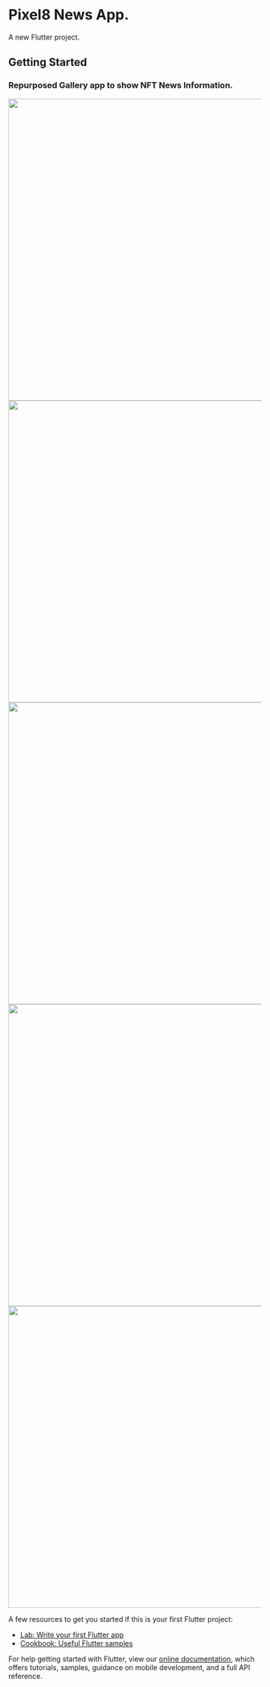 # Pixel8 News App.

A new Flutter project.

## Getting Started

### Repurposed Gallery app to show NFT News Information.

<img src="https://user-images.githubusercontent.com/21035760/146180386-4b4cec1e-f498-4a45-915b-7d5d4a6e7ce1.png" height="600"><img src="https://user-images.githubusercontent.com/21035760/146180681-4443543c-e02b-44ef-b23f-402754aa329f.png" height="600"><img src="https://user-images.githubusercontent.com/21035760/146180709-67fee559-9486-4c6b-8ebd-c0f7f75a3cdf.png" height="600"><img src="https://user-images.githubusercontent.com/21035760/146180735-6126c17f-972c-4a06-af95-778e9149bf7e.png" height="600"><img src="https://user-images.githubusercontent.com/21035760/146179138-9e385681-5e90-44c1-9e4c-2a923b093a6b.png" height="600">

A few resources to get you started if this is your first Flutter project:

- [Lab: Write your first Flutter app](https://flutter.dev/docs/get-started/codelab)
- [Cookbook: Useful Flutter samples](https://flutter.dev/docs/cookbook)

For help getting started with Flutter, view our
[online documentation](https://flutter.dev/docs), which offers tutorials,
samples, guidance on mobile development, and a full API reference.
